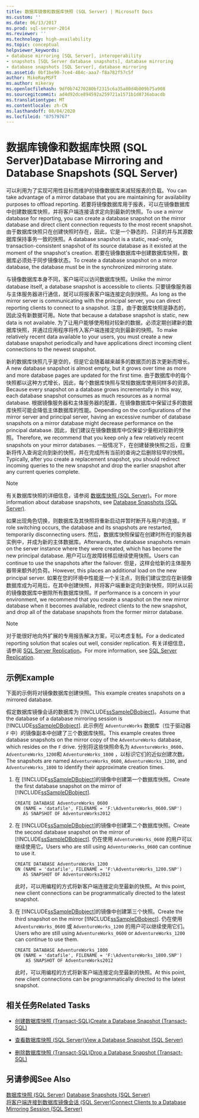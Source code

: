 ```yaml
---
title: 数据库镜像和数据库快照 (SQL Server) | Microsoft Docs
ms.custom: ''
ms.date: 06/13/2017
ms.prod: sql-server-2014
ms.reviewer: ''
ms.technology: high-availability
ms.topic: conceptual
helpviewer_keywords:
- database mirroring [SQL Server], interoperability
- snapshots [SQL Server database snapshots], database mirroring
- database snapshots [SQL Server], database mirroring
ms.assetid: 0bf1be90-7ce4-484c-aaa7-f8a782f57c5f
author: MikeRayMSFT
ms.author: mikeray
ms.openlocfilehash: 9df0b74270280bf2315c6a35a80d4b009b75a908
ms.sourcegitcommit: ad4d92dce894592a259721a1571b1d8736abacdb
ms.translationtype: MT
ms.contentlocale: zh-CN
ms.lasthandoff: 08/04/2020
ms.locfileid: "87579767"
---
```

# <a name="database-mirroring-and-database-snapshots-sql-server"></a><span data-ttu-id="db26d-102">数据库镜像和数据库快照 (SQL Server)</span><span class="sxs-lookup"><span data-stu-id="db26d-102">Database Mirroring and Database Snapshots (SQL Server)</span></span>
  <span data-ttu-id="db26d-103">可以利用为了实现可用性目标而维护的镜像数据库来减轻报表的负载。</span><span class="sxs-lookup"><span data-stu-id="db26d-103">You can take advantage of a mirror database that you are maintaining for availability purposes to offload reporting.</span></span> <span data-ttu-id="db26d-104">若要将镜像数据库用于报表，可以在镜像数据库中创建数据库快照，并将客户端连接请求定向到最新的快照。</span><span class="sxs-lookup"><span data-stu-id="db26d-104">To use a mirror database for reporting, you can create a database snapshot on the mirror database and direct client connection requests to the most recent snapshot.</span></span> <span data-ttu-id="db26d-105">由于数据库快照只在创建快照时存在，因此，它是一个静态的、只读的并与其源数据库保持事务一致的快照。</span><span class="sxs-lookup"><span data-stu-id="db26d-105">A database snapshot is a static, read-only, transaction-consistent snapshot of its source database as it existed at the moment of the snapshot's creation.</span></span> <span data-ttu-id="db26d-106">若要在镜像数据库中创建数据库快照，数据库必须处于同步镜像状态。</span><span class="sxs-lookup"><span data-stu-id="db26d-106">To create a database snapshot on a mirror database, the database must be in the synchronized mirroring state.</span></span>  
  
 <span data-ttu-id="db26d-107">与镜像数据库本身不同，客户端可以访问数据库快照。</span><span class="sxs-lookup"><span data-stu-id="db26d-107">Unlike the mirror database itself, a database snapshot is accessible to clients.</span></span> <span data-ttu-id="db26d-108">只要镜像服务器与主体服务器进行通信，就可以将报表客户端连接定向到快照。</span><span class="sxs-lookup"><span data-stu-id="db26d-108">As long as the mirror server is communicating with the principal server, you can direct reporting clients to connect to a snapshot.</span></span> <span data-ttu-id="db26d-109">注意，由于数据库快照是静态的，因此没有新数据可用。</span><span class="sxs-lookup"><span data-stu-id="db26d-109">Note that because a database snapshot is static, new data is not available.</span></span> <span data-ttu-id="db26d-110">为了让用户能够使用相对较新的数据，必须定期创建新的数据库快照，并通过应用程序将传入客户端连接定向到最新的快照。</span><span class="sxs-lookup"><span data-stu-id="db26d-110">To make relatively recent data available to your users, you must create a new database snapshot periodically and have applications direct incoming client connections to the newest snapshot.</span></span>  
  
 <span data-ttu-id="db26d-111">新的数据库快照几乎是空的，但是它会随着越来越多的数据页的首次更新而增长。</span><span class="sxs-lookup"><span data-stu-id="db26d-111">A new database snapshot is almost empty, but it grows over time as more and more database pages are updated for the first time.</span></span> <span data-ttu-id="db26d-112">由于数据库中的每个快照都以这种方式增长，因此，每个数据库快照与常规数据库使用同样多的资源。</span><span class="sxs-lookup"><span data-stu-id="db26d-112">Because every snapshot on a database grows incrementally in this way, each database snapshot consumes as much resources as a normal database.</span></span> <span data-ttu-id="db26d-113">根据镜像服务器和主体服务器的配置，在镜像数据库中保留过多的数据库快照可能会降低主体数据库的性能。</span><span class="sxs-lookup"><span data-stu-id="db26d-113">Depending on the configurations of the mirror server and principal server, having an excessive number of database snapshots on a mirror database might decrease performance on the principal database.</span></span> <span data-ttu-id="db26d-114">因此，我们建议在镜像数据库中仅保留少量相对较新的快照。</span><span class="sxs-lookup"><span data-stu-id="db26d-114">Therefore, we recommend that you keep only a few relatively recent snapshots on your mirror databases.</span></span> <span data-ttu-id="db26d-115">一般情况下，在创建替换快照之后，应重新将传入查询定向到新的快照，并在完成所有当前的查询之后删除较早的快照。</span><span class="sxs-lookup"><span data-stu-id="db26d-115">Typically, after you create a replacement snapshot, you should redirect incoming queries to the new snapshot and drop the earlier snapshot after any current queries complete.</span></span>  
  
> [!NOTE]  
>  <span data-ttu-id="db26d-116">有关数据库快照的详细信息，请参阅 [数据库快照 (SQL Server)](../../relational-databases/databases/database-snapshots-sql-server.md)。</span><span class="sxs-lookup"><span data-stu-id="db26d-116">For more information about database snapshots, see [Database Snapshots &#40;SQL Server&#41;](../../relational-databases/databases/database-snapshots-sql-server.md).</span></span>  
  
 <span data-ttu-id="db26d-117">如果出现角色切换，则数据库及其快照将重新启动并暂时断开与用户的连接。</span><span class="sxs-lookup"><span data-stu-id="db26d-117">If role switching occurs, the database and its snapshots are restarted, temporarily disconnecting users.</span></span> <span data-ttu-id="db26d-118">然后，数据库快照保留在创建时所在的服务器实例中，并成为新的主体数据库。</span><span class="sxs-lookup"><span data-stu-id="db26d-118">Afterwards, the database snapshots remain on the server instance where they were created, which has become the new principal database.</span></span> <span data-ttu-id="db26d-119">用户可以在故障转移后继续使用快照。</span><span class="sxs-lookup"><span data-stu-id="db26d-119">Users can continue to use the snapshots after the failover.</span></span> <span data-ttu-id="db26d-120">但是，这样会给新的主体服务器带来额外的负荷。</span><span class="sxs-lookup"><span data-stu-id="db26d-120">However, this places an additional load on the new principal server.</span></span> <span data-ttu-id="db26d-121">如果在您的环境中性能是一个关注点，则我们建议您应在新镜像数据库成为可用后，在其中创建快照，并将客户端重新定向到新快照，同时从以前的镜像数据库中删除所有数据库快照。</span><span class="sxs-lookup"><span data-stu-id="db26d-121">If performance is a concern in your environment, we recommend that you create a snapshot on the new mirror database when it becomes available, redirect clients to the new snapshot, and drop all of the database snapshots from the former mirror database.</span></span>  
  
> [!NOTE]  
>  <span data-ttu-id="db26d-122">对于能很好地向外扩展的专用报告解决方案，可以考虑复制。</span><span class="sxs-lookup"><span data-stu-id="db26d-122">For a dedicated reporting solution that scales out well, consider replication.</span></span> <span data-ttu-id="db26d-123">有关详细信息，请参阅 [SQL Server Replication](../install-windows/install-sql-server-replication.md)。</span><span class="sxs-lookup"><span data-stu-id="db26d-123">For more information, see [SQL Server Replication](../install-windows/install-sql-server-replication.md).</span></span>  
  
## <a name="example"></a><span data-ttu-id="db26d-124">示例</span><span class="sxs-lookup"><span data-stu-id="db26d-124">Example</span></span>  
 <span data-ttu-id="db26d-125">下面的示例将对镜像数据库创建快照。</span><span class="sxs-lookup"><span data-stu-id="db26d-125">This example creates snapshots on a mirrored database.</span></span>  
  
 <span data-ttu-id="db26d-126">假定数据库镜像会话的数据库为 [!INCLUDE[ssSampleDBobject](../../includes/sssampledbobject-md.md)]。</span><span class="sxs-lookup"><span data-stu-id="db26d-126">Assume that the database of a database mirroring session is [!INCLUDE[ssSampleDBobject](../../includes/sssampledbobject-md.md)].</span></span> <span data-ttu-id="db26d-127">此示例在 `AdventureWorks` 数据库（位于驱动器 `F` 中）的镜像副本中创建了三个数据库快照。</span><span class="sxs-lookup"><span data-stu-id="db26d-127">This example creates three database snapshots on the mirror copy of the `AdventureWorks` database, which resides on the `F` drive.</span></span> <span data-ttu-id="db26d-128">分别将这些快照命名为 `AdventureWorks_0600`、 `AdventureWorks_1200`和 `AdventureWorks_1800` ，以标识它们的近似创建次数。</span><span class="sxs-lookup"><span data-stu-id="db26d-128">The snapshots are named `AdventureWorks_0600`, `AdventureWorks_1200`, and `AdventureWorks_1800` to identify their approximate creation times.</span></span>  
  
1.  <span data-ttu-id="db26d-129">在 [!INCLUDE[ssSampleDBobject](../../includes/sssampledbobject-md.md)]的镜像中创建第一个数据库快照。</span><span class="sxs-lookup"><span data-stu-id="db26d-129">Create the first database snapshot on the mirror of [!INCLUDE[ssSampleDBobject](../../includes/sssampledbobject-md.md)].</span></span>  
  
    ```  
    CREATE DATABASE AdventureWorks_0600  
    ON (NAME = 'datafile', FILENAME = 'F:\AdventureWorks_0600.SNP')  
       AS SNAPSHOT OF AdventureWorks2012  
    ```  
  
2.  <span data-ttu-id="db26d-130">在 [!INCLUDE[ssSampleDBobject](../../includes/sssampledbobject-md.md)]的镜像中创建第二个数据库快照。</span><span class="sxs-lookup"><span data-stu-id="db26d-130">Create the second database snapshot on the mirror of [!INCLUDE[ssSampleDBobject](../../includes/sssampledbobject-md.md)].</span></span> <span data-ttu-id="db26d-131">仍在使用 `AdventureWorks_0600` 的用户可以继续使用它。</span><span class="sxs-lookup"><span data-stu-id="db26d-131">Users who are still using `AdventureWorks_0600` can continue to use it.</span></span>  
  
    ```  
    CREATE DATABASE AdventureWorks_1200  
    ON (NAME = 'datafile', FILENAME = 'F:\AdventureWorks_1200.SNP')  
       AS SNAPSHOT OF AdventureWorks2012  
    ```  
  
     <span data-ttu-id="db26d-132">此时，可以用编程的方式将新客户端连接定向至最新的快照。</span><span class="sxs-lookup"><span data-stu-id="db26d-132">At this point, new client connections can be programmatically directed to the latest snapshot.</span></span>  
  
3.  <span data-ttu-id="db26d-133">在 [!INCLUDE[ssSampleDBobject](../../includes/sssampledbobject-md.md)]的镜像中创建第三个快照。</span><span class="sxs-lookup"><span data-stu-id="db26d-133">Create the third snapshot on the mirror [!INCLUDE[ssSampleDBobject](../../includes/sssampledbobject-md.md)].</span></span> <span data-ttu-id="db26d-134">仍在使用 `AdventureWorks_0600` 或 `AdventureWorks_1200` 的用户可以继续使用它们。</span><span class="sxs-lookup"><span data-stu-id="db26d-134">Users who are still using `AdventureWorks_0600` or `AdventureWorks_1200` can continue to use them.</span></span>  
  
    ```  
    CREATE DATABASE AdventureWorks_1800  
    ON (NAME = 'datafile', FILENAME = 'F:\AdventureWorks_1800.SNP')  
        AS SNAPSHOT OF AdventureWorks2012  
    ```  
  
     <span data-ttu-id="db26d-135">此时，可以用编程的方式将新客户端连接定向至最新的快照。</span><span class="sxs-lookup"><span data-stu-id="db26d-135">At this point, new client connections can be programmatically directed to the latest snapshot.</span></span>  
  
##  <a name="related-tasks"></a><a name="RelatedTasks"></a> <span data-ttu-id="db26d-136">相关任务</span><span class="sxs-lookup"><span data-stu-id="db26d-136">Related Tasks</span></span>  
  
-   [<span data-ttu-id="db26d-137">创建数据库快照 (Transact-SQL)</span><span class="sxs-lookup"><span data-stu-id="db26d-137">Create a Database Snapshot &#40;Transact-SQL&#41;</span></span>](../../relational-databases/databases/create-a-database-snapshot-transact-sql.md)  
  
-   [<span data-ttu-id="db26d-138">查看数据库快照 (SQL Server)</span><span class="sxs-lookup"><span data-stu-id="db26d-138">View a Database Snapshot &#40;SQL Server&#41;</span></span>](../../relational-databases/databases/view-a-database-snapshot-sql-server.md)  
  
-   [<span data-ttu-id="db26d-139">删除数据库快照 (Transact-SQL)</span><span class="sxs-lookup"><span data-stu-id="db26d-139">Drop a Database Snapshot &#40;Transact-SQL&#41;</span></span>](../../relational-databases/databases/drop-a-database-snapshot-transact-sql.md)  

  
## <a name="see-also"></a><span data-ttu-id="db26d-140">另请参阅</span><span class="sxs-lookup"><span data-stu-id="db26d-140">See Also</span></span>  
 <span data-ttu-id="db26d-141">[数据库快照 (SQL Server)](../../relational-databases/databases/database-snapshots-sql-server.md) </span><span class="sxs-lookup"><span data-stu-id="db26d-141">[Database Snapshots &#40;SQL Server&#41;](../../relational-databases/databases/database-snapshots-sql-server.md) </span></span>  
 [<span data-ttu-id="db26d-142">将客户端连接到数据库镜像会话 (SQL Server)</span><span class="sxs-lookup"><span data-stu-id="db26d-142">Connect Clients to a Database Mirroring Session &#40;SQL Server&#41;</span></span>](connect-clients-to-a-database-mirroring-session-sql-server.md)  
  
  
